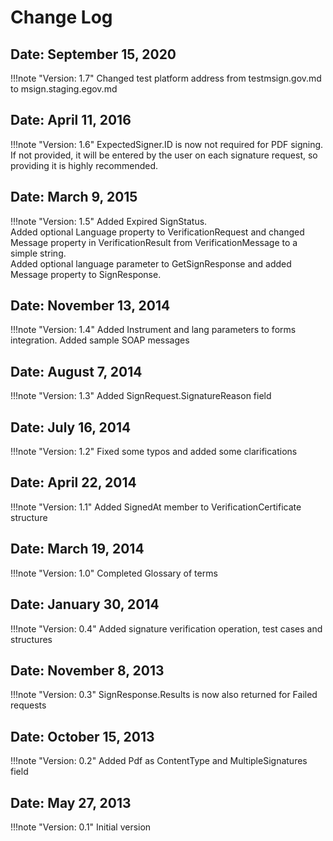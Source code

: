 # Change Log

## **Date: September 15, 2020**

!!!note "Version: 1.7" 
    Changed test platform address from testmsign.gov.md to msign.staging.egov.md

## **Date: April 11, 2016**

!!!note "Version: 1.6" 
    ExpectedSigner.ID is now not required for PDF signing. If not provided, it will be entered by the user on each signature request, so providing it is highly recommended.

## **Date: March 9, 2015**
!!!note "Version: 1.5" 
    Added Expired SignStatus.  
    Added optional Language property to VerificationRequest and changed Message property in VerificationResult from VerificationMessage to a simple string.  
    Added optional language parameter to GetSignResponse and added Message property to SignResponse.

## **Date: November 13, 2014**
!!!note "Version: 1.4" 
    Added Instrument and lang parameters to forms integration. Added sample SOAP messages

## **Date: August 7, 2014**
!!!note "Version: 1.3" 
    Added SignRequest.SignatureReason field

## **Date: July 16, 2014**
!!!note "Version: 1.2" 
    Fixed some typos and added some clarifications

## **Date: April 22, 2014**
!!!note "Version: 1.1"
    Added SignedAt member to VerificationCertificate structure

## **Date: March 19, 2014**
!!!note "Version: 1.0"
    Completed Glossary of terms

## **Date: January 30, 2014**
!!!note "Version: 0.4"
    Added signature verification operation, test cases and structures

## **Date: November 8, 2013**
!!!note "Version: 0.3"
    SignResponse.Results is now also returned for Failed requests

## **Date: October 15, 2013**
!!!note "Version: 0.2"
    Added Pdf as ContentType and MultipleSignatures field

## **Date: May 27, 2013**
!!!note "Version: 0.1"
    Initial version
